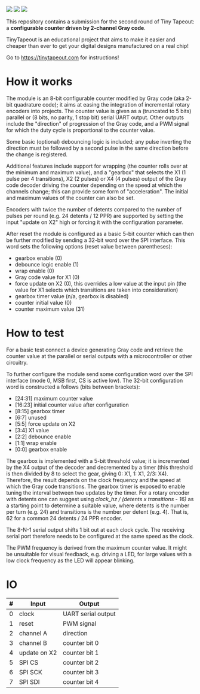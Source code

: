![](../../workflows/gds/badge.svg) ![](../../workflows/docs/badge.svg) ![](../../workflows/test/badge.svg)

This repository contains a submission for the second round of Tiny Tapeout: a **configurable counter driven by 2-channel Gray code**.

TinyTapeout is an educational project that aims to make it easier and cheaper than ever to get your digital designs manufactured on a real chip!

Go to https://tinytapeout.com for instructions!

# How it works

The module is an 8-bit configurable counter modified by Gray code (aka 2-bit quadrature code);
it aims at easing the integration of incremental rotary encoders into projects.
The counter value is given as a (truncated to 5 bits) parallel or (8 bits, no parity, 1 stop bit) serial UART output.
Other outputs include the "direction" of progression of the Gray code, and a PWM signal for which the duty cycle is proportional to the counter value.

Some basic (optional) debouncing logic is included; any pulse inverting the direction must be followed by a second pulse in the same direction
before the change is registered.

Additional features include support for wrapping (the counter rolls over at the minimum and maximum value),
and a "gearbox" that selects the X1 (1 pulse per 4 transitions), X2 (2 pulses) or X4 (4 pulses) output of the Gray code decoder driving the counter
depending on the speed at which the channels change; this can provide some form of "acceleration".
The initial and maximum values of the counter can also be set.  

Encoders with twice the number of detents compared to the number of pulses per round (e.g. 24 detents / 12 PPR) are supported 
by setting the input "update on X2" high or forcing it with the configuration parameter.

After reset the module is configured as a basic 5-bit counter which can then be further modified by sending a 32-bit word over the SPI interface.
This word sets the following options (reset value between parentheses):

- gearbox enable (0)
- debounce logic enable (1)
- wrap enable (0)
- Gray code value for X1 (0)
- force update on X2 (0), this overrides a low value at the input pin (the value for X1 selects which transitions are taken into consideration)
- gearbox timer value (n/a, gearbox is disabled)
- counter initial value (0)
- counter maximum value (31)

# How to test

For a basic test connect a device generating Gray code and retrieve the counter value at the parallel or serial outputs with a microcontroller or other circuitry.

To further configure the module send some configuration word over the SPI interface (mode 0, MSB first, CS is active low).
The 32-bit configuration word is constructed a follows (bits between brackets):

- [24:31] maximum counter value
- [16:23] initial counter value after configuration
- [8:15] gearbox timer
- [6:7] unused
- [5:5] force update on X2
- [3:4] X1 value
- [2:2] debounce enable
- [1:1] wrap enable
- [0:0] gearbox enable

The gearbox is implemented with a 5-bit threshold value; it is incremented by the X4 output of the decoder and decremented by a timer
(this threshold is then divided by 8 to select the gear, giving 0: X1, 1: X1, 2/3: X4).
Therefore, the result depends on the clock frequency and the speed at which the Gray code transitions. The gearbox timer is exposed to enable tuning
the interval between two updates by the timer.
For a rotary encoder with detents one can suggest using *clock_hz / (detents x transitions - 16)* as a starting point to determine a suitable value,
where detents is the number per turn (e.g. 24) and transitions is the number per detent (e.g. 4). That is, 62 for a common 24 detents / 24 PPR encoder.

The 8-N-1 serial output shifts 1 bit out at each clock cycle. The receiving serial port therefore needs to be configured at the same speed as the clock.

The PWM frequency is derived from the maximum counter value. It might be unsuitable for visual feedback, e.g. driving a LED, for large values with a low
clock frequency as the LED will appear blinking.

# IO

| # | Input        | Output             |
|---|--------------|--------------------|
| 0 | clock        | UART serial output |
| 1 | reset        | PWM signal         |
| 2 | channel A    | direction          |
| 3 | channel B    | counter bit 0      |
| 4 | update on X2 | counter bit 1      |
| 5 | SPI CS       | counter bit 2      |
| 6 | SPI SCK      | counter bit 3      |
| 7 | SPI SDI      | counter bit 4      |
